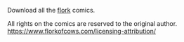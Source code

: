 Download all the [flork](https://www.florkofcows.com) comics.

All rights on the comics are reserved to the original author.
https://www.florkofcows.com/licensing-attribution/

